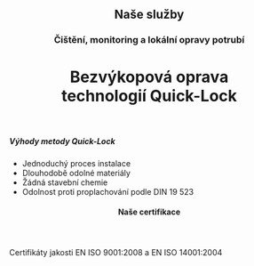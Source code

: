 <header class="page-header page-header--centered">
    <router-link to="/sluzby"><h2 class="page-header__subtitle page-header__subtitle--link">Naše služby</h2></router-link>
    <router-link to="/sluzby/monitoring-a-lokalni-opravy"><h3 class="page-header__category page-header__category--link">Čištění, monitoring a lokální opravy potrubí</h3></router-link>
    <h1 class="page-header__title">Bezvýkopová oprava<br>technologií Quick-Lock</h1>
</header>

<section class="section section--wide section--centered">
    <InfoBox
      title="Bezvýkopová oprava pomocí technologie Quick-Lock"
      text="Pomocí technologie Quick-Lock řešíme lokální poškození potrubí nebo jeho závadu zavedením kompresní nerezové vložky s dlouhou životností. Nerezovou vložku systému Quick-Lock používáme při renovaci kanalizačních potrubí v profilech DN 200 – 600 mm."
      imageUrl="/img/sluzby/monitoring-a-lokalni-opravy/lokalni-opravy/quick-lock/1.png"
      :imageLeft="true"
      :imageBig="true"
      :isBlue="true"
    />
</section>

<section class="list list--bullets">
    <main class="list__content">
        <h5 class="list__header">Výhody metody Quick-Lock</h5>
        <ul class="list__list">
            <li class="list__item">Jednoduchý proces instalace</li>
            <li class="list__item">Dlouhodobě odolné materiály</li>
            <li class="list__item">Žádná stavební chemie</li>
            <li class="list__item">Odolnost proti proplachování podle DIN 19 523</li>
        </ul>
    </main>
</section>

<header class="page-header page-header--centered page-header--bottom-margin-small">
    <h4 class="page-header__paragraph-title">Naše certifikace</h4>
</header>

<section class="page-paragraph page-paragraph--with-title">
    <main class="page-paragraph__content">
        <p class="page-paragraph__text">Certifikáty jakosti EN ISO 9001:2008 a EN ISO 14001:2004</p>
    </main>
</section>

<section class="image-preview image-preview--double">
    <main class="image-preview__content">
        <img class="image-preview__img" src="/img/sluzby/monitoring-a-lokalni-opravy/lokalni-opravy/quick-lock/2.png" alt=""/>
        <img class="image-preview__img" src="/img/sluzby/monitoring-a-lokalni-opravy/lokalni-opravy/quick-lock/3.png" alt=""/>
    </main>
</section>

<section class="image-preview image-preview--single">
    <main class="image-preview__content">
        <img class="image-preview__img" src="/img/sluzby/monitoring-a-lokalni-opravy/lokalni-opravy/quick-lock/4.png" alt=""/>
    </main>
</section>

<Contact/>